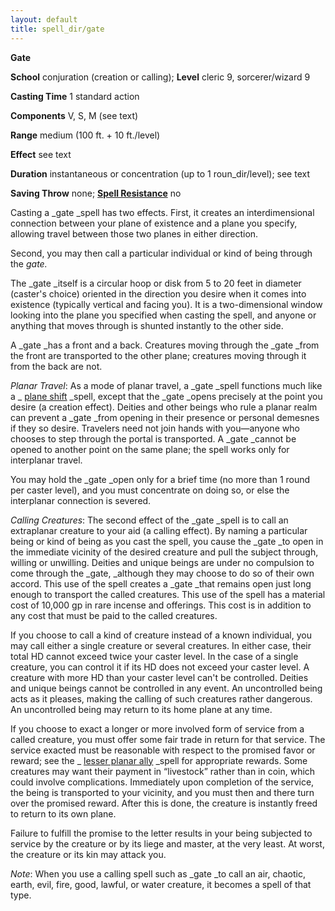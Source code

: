 ```yaml
---
layout: default
title: spell_dir/gate
---
```

 **Gate**

**School** conjuration (creation or calling); **Level** cleric 9, sorcerer/wizard 9

**Casting Time** 1 standard action

**Components** V, S, M (see text)

**Range** medium (100 ft. + 10 ft./level)

**Effect** see text

**Duration** instantaneous or concentration (up to 1 roun_dir/level); see text

**Saving Throw** none; **[Spell Resistance](../glossary#_spell-resistance)** no

Casting a _gate _spell has two effects. First, it creates an interdimensional connection between your plane of existence and a plane you specify, allowing travel between those two planes in either direction.

Second, you may then call a particular individual or kind of being through the _gate._

The _gate _itself is a circular hoop or disk from 5 to 20 feet in diameter (caster's choice) oriented in the direction you desire when it comes into existence (typically vertical and facing you). It is a two-dimensional window looking into the plane you specified when casting the spell, and anyone or anything that moves through is shunted instantly to the other side.

A _gate _has a front and a back. Creatures moving through the _gate _from the front are transported to the other plane; creatures moving through it from the back are not.

_Planar Travel_: As a mode of planar travel, a _gate _spell functions much like a _ [plane shift](planeShift#_plane-shift) _spell, except that the _gate _opens precisely at the point you desire (a creation effect). Deities and other beings who rule a planar realm can prevent a _gate _from opening in their presence or personal demesnes if they so desire. Travelers need not join hands with you—anyone who chooses to step through the portal is transported. A _gate _cannot be opened to another point on the same plane; the spell works only for interplanar travel.

You may hold the _gate _open only for a brief time (no more than 1 round per caster level), and you must concentrate on doing so, or else the interplanar connection is severed.

_Calling Creatures_: The second effect of the _gate _spell is to call an extraplanar creature to your aid (a calling effect). By naming a particular being or kind of being as you cast the spell, you cause the _gate _to open in the immediate vicinity of the desired creature and pull the subject through, willing or unwilling. Deities and unique beings are under no compulsion to come through the _gate, _although they may choose to do so of their own accord. This use of the spell creates a _gate _that remains open just long enough to transport the called creatures. This use of the spell has a material cost of 10,000 gp in rare incense and offerings. This cost is in addition to any cost that must be paid to the called creatures.

If you choose to call a kind of creature instead of a known individual, you may call either a single creature or several creatures. In either case, their total HD cannot exceed twice your caster level. In the case of a single creature, you can control it if its HD does not exceed your caster level. A creature with more HD than your caster level can't be controlled. Deities and unique beings cannot be controlled in any event. An uncontrolled being acts as it pleases, making the calling of such creatures rather dangerous. An uncontrolled being may return to its home plane at any time.

If you choose to exact a longer or more involved form of service from a called creature, you must offer some fair trade in return for that service. The service exacted must be reasonable with respect to the promised favor or reward; see the _ [lesser planar ally](planarAlly#_planar-ally-lesser) _spell for appropriate rewards. Some creatures may want their payment in “livestock” rather than in coin, which could involve complications. Immediately upon completion of the service, the being is transported to your vicinity, and you must then and there turn over the promised reward. After this is done, the creature is instantly freed to return to its own plane.

Failure to fulfill the promise to the letter results in your being subjected to service by the creature or by its liege and master, at the very least. At worst, the creature or its kin may attack you.

_Note_: When you use a calling spell such as _gate _to call an air, chaotic, earth, evil, fire, good, lawful, or water creature, it becomes a spell of that type.

